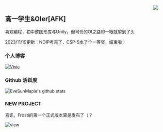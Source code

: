 <img align="right" src="https://count.getloli.com/get/@:EveSunMaple?theme=rule34">

## 高一学生&OIer[AFK]

喜欢编程，初中整图形库与Unity，但可怜的OI之路却一眼就望到了头

2023/11/19更新：NOIP考完了，CSP-S水了个一等奖，结束啦！

### 个人博客

[![Vivia](https://github-readme-stats.vercel.app/api/pin/?username=EveSunMaple&repo=Astro-Web)](https://github.com/EveSunMaple/Astro-Web)
<br>

### Github 活跃度

![EveSunMaple's github stats](https://github-readme-stats.vercel.app/api?username=EveSunMaple&show_icons=true&theme=vue)

### NEW PROJECT

喜讯，Frosti的第一个正式版本算是发布了（？

![view](https://github.com/EveSunMaple/Frosti/blob/main/view.png)
